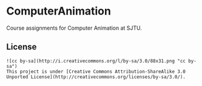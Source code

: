 ComputerAnimation
=================

Course assignments for Computer Animation at SJTU.

License
-------

```
![cc by-sa](http://i.creativecommons.org/l/by-sa/3.0/88x31.png "cc by-sa")
This project is under [Creative Commons Attribution-ShareAlike 3.0 Unported License](http://creativecommons.org/licenses/by-sa/3.0/).
```
